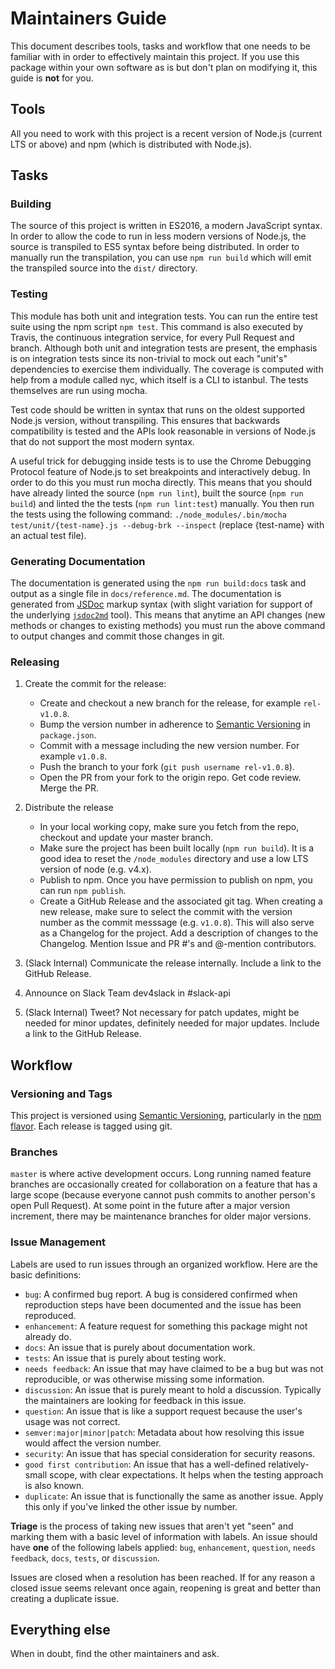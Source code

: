# Maintainers Guide

This document describes tools, tasks and workflow that one needs to be familiar with in order to effectively maintain
this project. If you use this package within your own software as is but don't plan on modifying it, this guide is
**not** for you.

## Tools

All you need to work with this project is a recent version of Node.js (current LTS or above) and npm
(which is distributed with Node.js).

## Tasks

### Building

The source of this project is written in ES2016, a modern JavaScript syntax. In order to allow the
code to run in less modern versions of Node.js, the source is transpiled to ES5 syntax before
being distributed. In order to manually run the transpilation, you can use `npm run build` which
will emit the transpiled source into the `dist/` directory.

### Testing

This module has both unit and integration tests. You can run the entire test suite using the npm
script `npm test`. This command is also executed by Travis, the continuous integration service, for
every Pull Request and branch. Although both unit and integration tests are present, the emphasis
is on integration tests since its non-trivial to mock out each "unit's" dependencies to exercise
them individually. The coverage is computed with help from a module called nyc, which itself is a
CLI to istanbul. The tests themselves are run using mocha.

Test code should be written in syntax that runs on the oldest supported Node.js version, without
transpiling. This ensures that backwards compatibility is tested and the APIs look reasonable in
versions of Node.js that do not support the most modern syntax.

A useful trick for debugging inside tests is to use the Chrome Debugging Protocol feature of Node.js
to set breakpoints and interactively debug. In order to do this you must run mocha directly. This
means that you should have already linted the source (`npm run lint`), built the source
(`npm run build`) and linted the the tests (`npm run lint:test`) manually. You then run the tests
using the following command: `./node_modules/.bin/mocha test/unit/{test-name}.js --debug-brk --inspect`
(replace {test-name} with an actual test file).

### Generating Documentation

The documentation is generated using the `npm run build:docs` task and output as a single file in
`docs/reference.md`. The documentation is generated from [JSDoc](http://usejsdoc.org) markup syntax
(with slight variation for support of the underlying
[`jsdoc2md`](https://github.com/jsdoc2md/jsdoc-to-markdown) tool). This means that anytime an API
changes (new methods or changes to existing methods) you must run the above command to output
changes and commit those changes in git.

### Releasing

1.  Create the commit for the release:
    *  Create and checkout a new branch for the release, for example `rel-v1.0.8`.
    *  Bump the version number in adherence to [Semantic Versioning](http://semver.org/) in `package.json`.
    *  Commit with a message including the new version number. For example `v1.0.8`.
    *  Push the branch to your fork (`git push username rel-v1.0.8`).
    *  Open the PR from your fork to the origin repo. Get code review. Merge the PR.

2.  Distribute the release
    *  In your local working copy, make sure you fetch from the repo, checkout and update your master branch.
    *  Make sure the project has been built locally (`npm run build`). It is a good idea to reset the
       `/node_modules` directory and use a low LTS version of node (e.g. v4.x).
    *  Publish to npm. Once you have permission to publish on npm, you can run `npm publish`.
    *  Create a GitHub Release and the associated git tag. When creating a new release, make sure to
       select the commit with the version number as the commit messsage (e.g. `v1.0.8`). This will also
       serve as a Changelog for the project. Add a description of changes to the Changelog. Mention Issue
       and PR #'s and @-mention contributors.

3.  (Slack Internal) Communicate the release internally. Include a link to the GitHub Release.

4.  Announce on Slack Team dev4slack in #slack-api

5.  (Slack Internal) Tweet? Not necessary for patch updates, might be needed for minor updates,
    definitely needed for major updates. Include a link to the GitHub Release.

## Workflow

### Versioning and Tags

This project is versioned using [Semantic Versioning](http://semver.org/), particularly in the
[npm flavor](https://docs.npmjs.com/getting-started/semantic-versioning). Each release is tagged
using git.

### Branches

`master` is where active development occurs. Long running named feature branches are occasionally
created for collaboration on a feature that has a large scope (because everyone cannot push commits
to another person's open Pull Request). At some point in the future after a major version increment,
there may be maintenance branches for older major versions.

### Issue Management

Labels are used to run issues through an organized workflow. Here are the basic definitions:

*  `bug`: A confirmed bug report. A bug is considered confirmed when reproduction steps have been
   documented and the issue has been reproduced.
*  `enhancement`: A feature request for something this package might not already do.
*  `docs`: An issue that is purely about documentation work.
*  `tests`: An issue that is purely about testing work.
*  `needs feedback`: An issue that may have claimed to be a bug but was not reproducible, or was otherwise missing some information.
*  `discussion`: An issue that is purely meant to hold a discussion. Typically the maintainers are looking for feedback in this issue.
*  `question`: An issue that is like a support request because the user's usage was not correct.
*  `semver:major|minor|patch`: Metadata about how resolving this issue would affect the version number.
*  `security`: An issue that has special consideration for security reasons.
*  `good first contribution`: An issue that has a well-defined relatively-small scope, with clear expectations. It helps when the testing approach is also known.
*  `duplicate`: An issue that is functionally the same as another issue. Apply this only if you've linked the other issue by number.

**Triage** is the process of taking new issues that aren't yet "seen" and marking them with a basic
level of information with labels. An issue should have **one** of the following labels applied:
`bug`, `enhancement`, `question`, `needs feedback`, `docs`, `tests`, or `discussion`.

Issues are closed when a resolution has been reached. If for any reason a closed issue seems
relevant once again, reopening is great and better than creating a duplicate issue.

## Everything else

When in doubt, find the other maintainers and ask.
